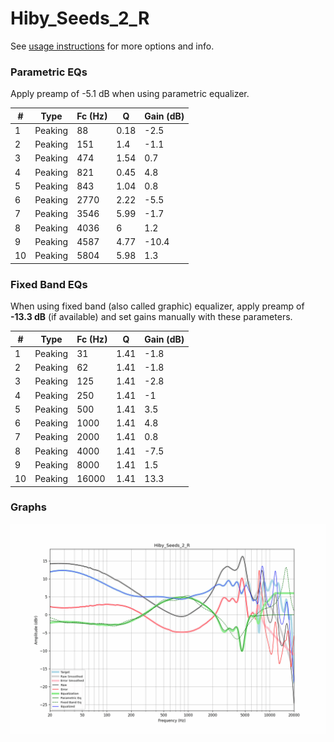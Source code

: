 # Hiby_Seeds_2_R
See [usage instructions](https://github.com/jaakkopasanen/AutoEq#usage) for more options and info.

### Parametric EQs
Apply preamp of -5.1 dB when using parametric equalizer.

|   # | Type    |   Fc (Hz) |    Q |   Gain (dB) |
|-----|---------|-----------|------|-------------|
|   1 | Peaking |        88 | 0.18 |        -2.5 |
|   2 | Peaking |       151 | 1.4  |        -1.1 |
|   3 | Peaking |       474 | 1.54 |         0.7 |
|   4 | Peaking |       821 | 0.45 |         4.8 |
|   5 | Peaking |       843 | 1.04 |         0.8 |
|   6 | Peaking |      2770 | 2.22 |        -5.5 |
|   7 | Peaking |      3546 | 5.99 |        -1.7 |
|   8 | Peaking |      4036 | 6    |         1.2 |
|   9 | Peaking |      4587 | 4.77 |       -10.4 |
|  10 | Peaking |      5804 | 5.98 |         1.3 |

### Fixed Band EQs
When using fixed band (also called graphic) equalizer, apply preamp of **-13.3 dB** (if available) and set gains manually with these parameters.

|   # | Type    |   Fc (Hz) |    Q |   Gain (dB) |
|-----|---------|-----------|------|-------------|
|   1 | Peaking |        31 | 1.41 |        -1.8 |
|   2 | Peaking |        62 | 1.41 |        -1.8 |
|   3 | Peaking |       125 | 1.41 |        -2.8 |
|   4 | Peaking |       250 | 1.41 |        -1   |
|   5 | Peaking |       500 | 1.41 |         3.5 |
|   6 | Peaking |      1000 | 1.41 |         4.8 |
|   7 | Peaking |      2000 | 1.41 |         0.8 |
|   8 | Peaking |      4000 | 1.41 |        -7.5 |
|   9 | Peaking |      8000 | 1.41 |         1.5 |
|  10 | Peaking |     16000 | 1.41 |        13.3 |

### Graphs
![](./Hiby_Seeds_2_R.png)
